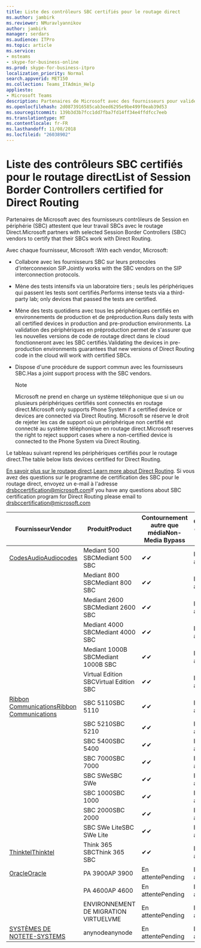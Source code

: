 ```yaml
---
title: Liste des contrôleurs SBC certifiés pour le routage direct
ms.author: jambirk
ms.reviewer: NMuravlyannikov
author: jambirk
manager: serdars
ms.audience: ITPro
ms.topic: article
ms.service:
- msteams
- skype-for-business-online
ms.prod: skype-for-business-itpro
localization_priority: Normal
search.appverid: MET150
ms.collection: Teams_ITAdmin_Help
appliesto:
- Microsoft Teams
description: Partenaires de Microsoft avec des fournisseurs pour valider leurs SBCs SBC fonctionnent avec le routage Direct.
ms.openlocfilehash: 2d0873916585cab3eed6295e9be499f0eab39d53
ms.sourcegitcommit: 139b3d3b7fcc1dd7fba7fd14ff34e4ffdfcc7eeb
ms.translationtype: MT
ms.contentlocale: fr-FR
ms.lasthandoff: 11/08/2018
ms.locfileid: "26038902"
---
```

# <a name="list-of-session-border-controllers-certified-for-direct-routing"></a><span data-ttu-id="8af6b-103">Liste des contrôleurs SBC certifiés pour le routage direct</span><span class="sxs-lookup"><span data-stu-id="8af6b-103">List of Session Border Controllers certified for Direct Routing</span></span>

<span data-ttu-id="8af6b-104">Partenaires de Microsoft avec des fournisseurs contrôleurs de Session en périphérie (SBC) attestent que leur travail SBCs avec le routage Direct.</span><span class="sxs-lookup"><span data-stu-id="8af6b-104">Microsoft partners with selected Session Border Controllers (SBC) vendors to certify that their SBCs work with Direct Routing.</span></span> 

<span data-ttu-id="8af6b-105">Avec chaque fournisseur, Microsoft :</span><span class="sxs-lookup"><span data-stu-id="8af6b-105">With each vendor, Microsoft:</span></span> 

- <span data-ttu-id="8af6b-106">Collabore avec les fournisseurs SBC sur leurs protocoles d'interconnexion SIP.</span><span class="sxs-lookup"><span data-stu-id="8af6b-106">Jointly works with the SBC vendors on the SIP interconnection protocols.</span></span>
- <span data-ttu-id="8af6b-107">Mène des tests intensifs via un laboratoire tiers ; seuls les périphériques qui passent les tests sont certifiés.</span><span class="sxs-lookup"><span data-stu-id="8af6b-107">Performs intense tests via a third-party lab; only devices that passed the tests are certified.</span></span> 
- <span data-ttu-id="8af6b-108">Mène des tests quotidiens avec tous les périphériques certifiés en environnements de production et de préproduction.</span><span class="sxs-lookup"><span data-stu-id="8af6b-108">Runs daily tests with all certified devices in production and pre-production environments.</span></span> <span data-ttu-id="8af6b-109">La validation des périphériques en préproduction permet de s'assurer que les nouvelles versions de code de routage direct dans le cloud fonctionneront avec les SBC certifiés.</span><span class="sxs-lookup"><span data-stu-id="8af6b-109">Validating the devices in pre-production environments guarantees that new versions of Direct Routing code in the cloud will work with certified SBCs.</span></span> 
- <span data-ttu-id="8af6b-110">Dispose d'une procédure de support commun avec les fournisseurs SBC.</span><span class="sxs-lookup"><span data-stu-id="8af6b-110">Has a joint support process with the SBC vendors.</span></span>


  > [!NOTE]
  > <span data-ttu-id="8af6b-111">Microsoft ne prend en charge un système téléphonique que si un ou plusieurs périphériques certifiés sont connectés en routage direct.</span><span class="sxs-lookup"><span data-stu-id="8af6b-111">Microsoft only supports Phone System if a certified device or devices are connected via Direct Routing.</span></span> <span data-ttu-id="8af6b-112">Microsoft se réserve le droit de rejeter les cas de support où un périphérique non certifié est connecté au système téléphonique en routage direct.</span><span class="sxs-lookup"><span data-stu-id="8af6b-112">Microsoft reserves the right to reject support cases where a non-certified device is connected to the Phone System via Direct Routing.</span></span> 

<span data-ttu-id="8af6b-113">Le tableau suivant reprend les périphériques certifiés pour le routage direct.</span><span class="sxs-lookup"><span data-stu-id="8af6b-113">The table below lists devices certified for Direct Routing.</span></span> 

<span data-ttu-id="8af6b-114">[En savoir plus sur le routage direct](https://aka.ms/dr).</span><span class="sxs-lookup"><span data-stu-id="8af6b-114">[Learn more about Direct Routing](https://aka.ms/dr).</span></span> <span data-ttu-id="8af6b-115">Si vous avez des questions sur le programme de certification des SBC pour le routage direct, envoyez un e-mail à l'adresse drsbccertification@microsoft.com</span><span class="sxs-lookup"><span data-stu-id="8af6b-115">If you have any questions about SBC certification program for Direct Routing please email to drsbccertification@microsoft.com</span></span>


|                                                       <span data-ttu-id="8af6b-116">Fournisseur</span><span class="sxs-lookup"><span data-stu-id="8af6b-116">Vendor</span></span>                                                        |       <span data-ttu-id="8af6b-117">Produit</span><span class="sxs-lookup"><span data-stu-id="8af6b-117">Product</span></span>       | <span data-ttu-id="8af6b-118">Contournement autre que média</span><span class="sxs-lookup"><span data-stu-id="8af6b-118">Non-Media Bypass</span></span> | <span data-ttu-id="8af6b-119">Contournement de média</span><span class="sxs-lookup"><span data-stu-id="8af6b-119">Media Bypass</span></span> | <span data-ttu-id="8af6b-120">Version du logiciel</span><span class="sxs-lookup"><span data-stu-id="8af6b-120">Software Version</span></span> |
|---------------------------------------------------------------------------------------------------------------------|---------------------|------------------|--------------|------------------|
| [<span data-ttu-id="8af6b-121">CodesAudio</span><span class="sxs-lookup"><span data-stu-id="8af6b-121">Audiocodes</span></span>](https://www.audiocodes.com/solutions-products/products/products-for-microsoft-365/sbcs-media-gateways) |   <span data-ttu-id="8af6b-122">Mediant 500 SBC</span><span class="sxs-lookup"><span data-stu-id="8af6b-122">Mediant 500 SBC</span></span>   |     <span data-ttu-id="8af6b-123">&#10004;</span><span class="sxs-lookup"><span data-stu-id="8af6b-123">&#10004;</span></span>     |   <span data-ttu-id="8af6b-124">En attente</span><span class="sxs-lookup"><span data-stu-id="8af6b-124">Pending</span></span>    |  <span data-ttu-id="8af6b-125">7.20A.200.055</span><span class="sxs-lookup"><span data-stu-id="8af6b-125">7.20A.200.055</span></span>   |
|                                                                                                                     |   <span data-ttu-id="8af6b-126">Mediant 800 SBC</span><span class="sxs-lookup"><span data-stu-id="8af6b-126">Mediant 800 SBC</span></span>   |     <span data-ttu-id="8af6b-127">&#10004;</span><span class="sxs-lookup"><span data-stu-id="8af6b-127">&#10004;</span></span>     |   <span data-ttu-id="8af6b-128">En attente</span><span class="sxs-lookup"><span data-stu-id="8af6b-128">Pending</span></span>    |  <span data-ttu-id="8af6b-129">7.20A.200.055</span><span class="sxs-lookup"><span data-stu-id="8af6b-129">7.20A.200.055</span></span>   |
|                                                                                                                     |  <span data-ttu-id="8af6b-130">Mediant 2600 SBC</span><span class="sxs-lookup"><span data-stu-id="8af6b-130">Mediant 2600 SBC</span></span>   |     <span data-ttu-id="8af6b-131">&#10004;</span><span class="sxs-lookup"><span data-stu-id="8af6b-131">&#10004;</span></span>     |   <span data-ttu-id="8af6b-132">En attente</span><span class="sxs-lookup"><span data-stu-id="8af6b-132">Pending</span></span>    |  <span data-ttu-id="8af6b-133">7.20A.200.055</span><span class="sxs-lookup"><span data-stu-id="8af6b-133">7.20A.200.055</span></span>   |
|                                                                                                                     |  <span data-ttu-id="8af6b-134">Mediant 4000 SBC</span><span class="sxs-lookup"><span data-stu-id="8af6b-134">Mediant 4000 SBC</span></span>   |     <span data-ttu-id="8af6b-135">&#10004;</span><span class="sxs-lookup"><span data-stu-id="8af6b-135">&#10004;</span></span>     |   <span data-ttu-id="8af6b-136">En attente</span><span class="sxs-lookup"><span data-stu-id="8af6b-136">Pending</span></span>    |  <span data-ttu-id="8af6b-137">7.20A.200.055</span><span class="sxs-lookup"><span data-stu-id="8af6b-137">7.20A.200.055</span></span>   |
|                                                                                                                     | <span data-ttu-id="8af6b-138">Mediant 1000B SBC</span><span class="sxs-lookup"><span data-stu-id="8af6b-138">Mediant 1000B  SBC</span></span>  |     <span data-ttu-id="8af6b-139">&#10004;</span><span class="sxs-lookup"><span data-stu-id="8af6b-139">&#10004;</span></span>     |   <span data-ttu-id="8af6b-140">En attente</span><span class="sxs-lookup"><span data-stu-id="8af6b-140">Pending</span></span>    |  <span data-ttu-id="8af6b-141">7.20A.200.055</span><span class="sxs-lookup"><span data-stu-id="8af6b-141">7.20A.200.055</span></span>   |
|                                                                                                                     | <span data-ttu-id="8af6b-142">Virtual Edition SBC</span><span class="sxs-lookup"><span data-stu-id="8af6b-142">Virtual Edition SBC</span></span> |     <span data-ttu-id="8af6b-143">&#10004;</span><span class="sxs-lookup"><span data-stu-id="8af6b-143">&#10004;</span></span>     |   <span data-ttu-id="8af6b-144">En attente</span><span class="sxs-lookup"><span data-stu-id="8af6b-144">Pending</span></span>    |  <span data-ttu-id="8af6b-145">7.20A.200.055</span><span class="sxs-lookup"><span data-stu-id="8af6b-145">7.20A.200.055</span></span>   |
|  [<span data-ttu-id="8af6b-146">Ribbon Communications</span><span class="sxs-lookup"><span data-stu-id="8af6b-146">Ribbon Communications</span></span>](https://ribboncommunications.com/solutions/enterprise-solutions/microsoft-skype-business)  |      <span data-ttu-id="8af6b-147">SBC 5110</span><span class="sxs-lookup"><span data-stu-id="8af6b-147">SBC 5110</span></span>       |     <span data-ttu-id="8af6b-148">&#10004;</span><span class="sxs-lookup"><span data-stu-id="8af6b-148">&#10004;</span></span>     |   <span data-ttu-id="8af6b-149">En attente</span><span class="sxs-lookup"><span data-stu-id="8af6b-149">Pending</span></span>    |       <span data-ttu-id="8af6b-150">V6.2</span><span class="sxs-lookup"><span data-stu-id="8af6b-150">V6.2</span></span>       |
|                                                                                                                     |      <span data-ttu-id="8af6b-151">SBC 5210</span><span class="sxs-lookup"><span data-stu-id="8af6b-151">SBC 5210</span></span>       |     <span data-ttu-id="8af6b-152">&#10004;</span><span class="sxs-lookup"><span data-stu-id="8af6b-152">&#10004;</span></span>     |   <span data-ttu-id="8af6b-153">En attente</span><span class="sxs-lookup"><span data-stu-id="8af6b-153">Pending</span></span>    |       <span data-ttu-id="8af6b-154">V6.2</span><span class="sxs-lookup"><span data-stu-id="8af6b-154">V6.2</span></span>       |
|                                                                                                                     |      <span data-ttu-id="8af6b-155">SBC 5400</span><span class="sxs-lookup"><span data-stu-id="8af6b-155">SBC 5400</span></span>       |     <span data-ttu-id="8af6b-156">&#10004;</span><span class="sxs-lookup"><span data-stu-id="8af6b-156">&#10004;</span></span>     |   <span data-ttu-id="8af6b-157">En attente</span><span class="sxs-lookup"><span data-stu-id="8af6b-157">Pending</span></span>    |       <span data-ttu-id="8af6b-158">V6.2</span><span class="sxs-lookup"><span data-stu-id="8af6b-158">V6.2</span></span>       |
|                                                                                                                     |      <span data-ttu-id="8af6b-159">SBC 7000</span><span class="sxs-lookup"><span data-stu-id="8af6b-159">SBC 7000</span></span>       |     <span data-ttu-id="8af6b-160">&#10004;</span><span class="sxs-lookup"><span data-stu-id="8af6b-160">&#10004;</span></span>     |   <span data-ttu-id="8af6b-161">En attente</span><span class="sxs-lookup"><span data-stu-id="8af6b-161">Pending</span></span>    |       <span data-ttu-id="8af6b-162">V6.2</span><span class="sxs-lookup"><span data-stu-id="8af6b-162">V6.2</span></span>       |
|                                                                                                                     |       <span data-ttu-id="8af6b-163">SBC SWe</span><span class="sxs-lookup"><span data-stu-id="8af6b-163">SBC SWe</span></span>       |     <span data-ttu-id="8af6b-164">&#10004;</span><span class="sxs-lookup"><span data-stu-id="8af6b-164">&#10004;</span></span>     |   <span data-ttu-id="8af6b-165">En attente</span><span class="sxs-lookup"><span data-stu-id="8af6b-165">Pending</span></span>    |       <span data-ttu-id="8af6b-166">V6.2</span><span class="sxs-lookup"><span data-stu-id="8af6b-166">V6.2</span></span>       |
|                                                                                                                     |      <span data-ttu-id="8af6b-167">SBC 1000</span><span class="sxs-lookup"><span data-stu-id="8af6b-167">SBC 1000</span></span>       |     <span data-ttu-id="8af6b-168">&#10004;</span><span class="sxs-lookup"><span data-stu-id="8af6b-168">&#10004;</span></span>     |   <span data-ttu-id="8af6b-169">En attente</span><span class="sxs-lookup"><span data-stu-id="8af6b-169">Pending</span></span>    |      <span data-ttu-id="8af6b-170">V7.0.2</span><span class="sxs-lookup"><span data-stu-id="8af6b-170">V7.0.2</span></span>      |
|                                                                                                                     |      <span data-ttu-id="8af6b-171">SBC 2000</span><span class="sxs-lookup"><span data-stu-id="8af6b-171">SBC 2000</span></span>       |     <span data-ttu-id="8af6b-172">&#10004;</span><span class="sxs-lookup"><span data-stu-id="8af6b-172">&#10004;</span></span>     |   <span data-ttu-id="8af6b-173">En attente</span><span class="sxs-lookup"><span data-stu-id="8af6b-173">Pending</span></span>    |      <span data-ttu-id="8af6b-174">V7.0.2</span><span class="sxs-lookup"><span data-stu-id="8af6b-174">V7.0.2</span></span>      |
|                                                                                                                     |    <span data-ttu-id="8af6b-175">SBC SWe Lite</span><span class="sxs-lookup"><span data-stu-id="8af6b-175">SBC SWe Lite</span></span>     |     <span data-ttu-id="8af6b-176">&#10004;</span><span class="sxs-lookup"><span data-stu-id="8af6b-176">&#10004;</span></span>     |   <span data-ttu-id="8af6b-177">En attente</span><span class="sxs-lookup"><span data-stu-id="8af6b-177">Pending</span></span>    |      <span data-ttu-id="8af6b-178">V7.0.4</span><span class="sxs-lookup"><span data-stu-id="8af6b-178">V7.0.4</span></span>      |
|                     [<span data-ttu-id="8af6b-179">Thinktel</span><span class="sxs-lookup"><span data-stu-id="8af6b-179">Thinktel</span></span>](https://www.thinktel.ca/services/think-365/think-365-overview/)                      |    <span data-ttu-id="8af6b-180">Think 365 SBC</span><span class="sxs-lookup"><span data-stu-id="8af6b-180">Think 365 SBC</span></span>    |     <span data-ttu-id="8af6b-181">&#10004;</span><span class="sxs-lookup"><span data-stu-id="8af6b-181">&#10004;</span></span>     |   <span data-ttu-id="8af6b-182">En attente</span><span class="sxs-lookup"><span data-stu-id="8af6b-182">Pending</span></span>    |       <span data-ttu-id="8af6b-183">V1.4</span><span class="sxs-lookup"><span data-stu-id="8af6b-183">V1.4</span></span>       |
|                     [<span data-ttu-id="8af6b-184">Oracle</span><span class="sxs-lookup"><span data-stu-id="8af6b-184">Oracle</span></span>](https://www.oracle.com/industries/communications/products/session-border-controller/index.html)                      |    <span data-ttu-id="8af6b-185">PA 3900</span><span class="sxs-lookup"><span data-stu-id="8af6b-185">AP 3900</span></span>       |   <span data-ttu-id="8af6b-186">En attente</span><span class="sxs-lookup"><span data-stu-id="8af6b-186">Pending</span></span>    |   <span data-ttu-id="8af6b-187">En attente</span><span class="sxs-lookup"><span data-stu-id="8af6b-187">Pending</span></span>  |   <span data-ttu-id="8af6b-188">En attente</span><span class="sxs-lookup"><span data-stu-id="8af6b-188">Pending</span></span>    |
|                                                                                                                     |      <span data-ttu-id="8af6b-189">PA 4600</span><span class="sxs-lookup"><span data-stu-id="8af6b-189">AP 4600</span></span>         |    <span data-ttu-id="8af6b-190">En attente</span><span class="sxs-lookup"><span data-stu-id="8af6b-190">Pending</span></span>    |   <span data-ttu-id="8af6b-191">En attente</span><span class="sxs-lookup"><span data-stu-id="8af6b-191">Pending</span></span>    |      <span data-ttu-id="8af6b-192">En attente</span><span class="sxs-lookup"><span data-stu-id="8af6b-192">Pending</span></span>      |
|                                                                                                                     |      <span data-ttu-id="8af6b-193">ENVIRONNEMENT DE MIGRATION VIRTUEL</span><span class="sxs-lookup"><span data-stu-id="8af6b-193">VME</span></span>             |    <span data-ttu-id="8af6b-194">En attente</span><span class="sxs-lookup"><span data-stu-id="8af6b-194">Pending</span></span>    |   <span data-ttu-id="8af6b-195">En attente</span><span class="sxs-lookup"><span data-stu-id="8af6b-195">Pending</span></span>    |      <span data-ttu-id="8af6b-196">En attente</span><span class="sxs-lookup"><span data-stu-id="8af6b-196">Pending</span></span>      |
|                     [<span data-ttu-id="8af6b-197">SYSTÈMES DE NOTE</span><span class="sxs-lookup"><span data-stu-id="8af6b-197">TE-SYSTEMS</span></span>](https://www.anynode.de/anynode-and-microsoft-teams/)                               |     <span data-ttu-id="8af6b-198">anynode</span><span class="sxs-lookup"><span data-stu-id="8af6b-198">anynode</span></span>         |    <span data-ttu-id="8af6b-199">En attente</span><span class="sxs-lookup"><span data-stu-id="8af6b-199">Pending</span></span>    |   <span data-ttu-id="8af6b-200">En attente</span><span class="sxs-lookup"><span data-stu-id="8af6b-200">Pending</span></span>    |      <span data-ttu-id="8af6b-201">En attente</span><span class="sxs-lookup"><span data-stu-id="8af6b-201">Pending</span></span>      |

